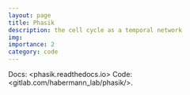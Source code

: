 ```yaml
---
layout: page
title: Phasik
description: the cell cycle as a temporal network 
img: 
importance: 2
category: code
---
```



Docs: <phasik.readthedocs.io>
Code: <gitlab.com/habermann_lab/phasik/>.
